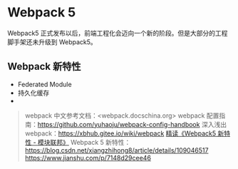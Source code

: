 # Webpack 5

Webpack5 正式发布以后，前端工程化会迈向一个新的阶段。但是大部分的工程脚手架还未升级到 Webpack5。

## Webpack 新特性

- Federated Module
- 持久化缓存
- 

> webpack 中文参考文档：<webpack.docschina.org>
> webpack 配置指南：<https://github.com/yuhaoju/webpack-config-handbook>
> 深入浅出 webpack：<https://xbhub.gitee.io/wiki/webpack>
> [精读《Webpack5 新特性 - 模块联邦》](https://github.com/dt-fe/weekly/blob/v2/144.%E7%B2%BE%E8%AF%BB%E3%80%8AWebpack5%20%E6%96%B0%E7%89%B9%E6%80%A7%20-%20%E6%A8%A1%E5%9D%97%E8%81%94%E9%82%A6%E3%80%8B.md)
> Webpack 5 新特性： <https://blog.csdn.net/xiangzhihong8/article/details/109046517> <https://www.jianshu.com/p/7148d29cee46>
